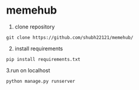 # memehub

1. clone repository

```
git clone https://github.com/shubh22121/memehub/ 
```

2. install requirements
```
pip install requirements.txt
```

3.run on localhost
```
python manage.py runserver
```

